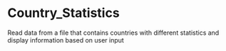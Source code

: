# Country_Statistics
Read data from a file that contains countries with different statistics and display information based on user input
